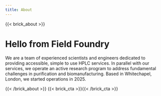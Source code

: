 ```yaml
---
title: About
---
```

{{< brick_about >}}

# Hello from Field Foundry

We are a team of experienced scientists and engineers dedicated to providing accessible, simple to use HPLC services. In parallel with our services, we operate an active research program to address fundamental challenges in purification and biomanufacturing.  Based in Whitechapel, London, we started operations in 2025.

{{< /brick_about >}}
{{< brick_cta >}}{{< /brick_cta >}}

